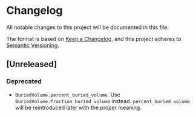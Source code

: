 # Changelog
All notable changes to this project will be documented in this file.

The format is based on [Keep a Changelog](https://keepachangelog.com/en/1.0.0/),
and this project adheres to [Semantic Versioning](https://semver.org/spec/v2.0.0.html).

## [Unreleased]



### Deprecated
- ``BuriedVolume.percent_buried_volume``. Use ``BuriedVolume.fraction_buried_volume`` instead. ``percent_buried_volume`` will be reintroduced later with the proper meaning.


